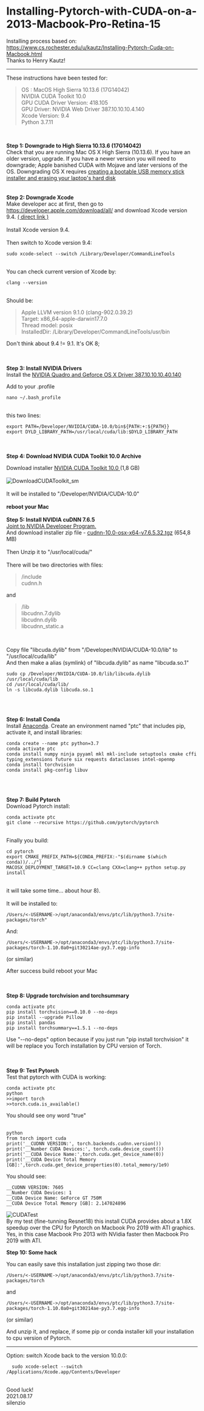 # Installing-Pytorch-with-CUDA-on-a-2013-Macbook-Pro-Retina-15
Installing process based on: https://www.cs.rochester.edu/u/kautz/Installing-Pytorch-Cuda-on-Macbook.html
<br>Thanks to Henry Kautz!<br>
________________________________________
These instructions have been tested for:

<blockquote>
OS : MacOS High Sierra 10.13.6 (17G14042)<br>
NVIDIA CUDA Toolkit 10.0<br>
GPU CUDA Driver Version: 418.105<br>
GPU Driver: NVIDIA Web Driver 387.10.10.10.4.140<br>
Xcode Version: 9.4<br>
Python 3.7.11<br>
</blockquote>
<br>

**Step 1: Downgrade to High Sierra 10.13.6 (17G14042)<br>**
Check that you are running Mac OS X High Sierra (10.13.6). If you have an older version, upgrade. If you have a newer version you will need to downgrade; Apple banished CUDA with Mojave and later versions of the OS. Downgrading OS X requires <a href="https://www.macworld.co.uk/how-to/mac-software/downgrade-macos-mojave-3581872/">creating a bootable USB memory stick installer and erasing your laptop's hard disk</a>
<br><br>
<br>
**Step 2: Downgrade Xcode<br>**
Make developer acc at first, then go to https://developer.apple.com/download/all/ and download Xcode version 9.4. 
<a href="https://download.developer.apple.com/Developer_Tools/Command_Line_Tools_macOS_10.13_for_Xcode_9.4/Command_Line_Tools_macOS_10.13_for_Xcode_9.4.dmg">( direct link )</a>
<br><br>
Install Xcode version 9.4.<br>
<br>
Then switch to Xcode version 9.4:
```
sudo xcode-select --switch /Library/Developer/CommandLineTools
```
<br>
You can check current version of Xcode by:

```
clang --version
```
<br>
Should be:
<blockquote>
Apple LLVM version 9.1.0 (clang-902.0.39.2)<br>
Target: x86_64-apple-darwin17.7.0<br>
Thread model: posix<br>
InstalledDir: /Library/Developer/CommandLineTools/usr/bin
</blockquote>
Don't think about 9.4 != 9.1. It's OK 8;
<br><br><br>

**Step 3: Install NVIDIA Drivers**<br>
Install the <a href="https://images.nvidia.com/mac/pkg/387/WebDriver-387.10.10.10.40.140.pkg">NVIDIA Quadro and Geforce OS X Driver 387.10.10.10.40.140</a>

Add to your .profile
```
nano ~/.bash_profile
```
<br>
this two lines:<br>

```
export PATH=/Developer/NVIDIA/CUDA-10.0/bin${PATH:+:${PATH}}
export DYLD_LIBRARY_PATH=/usr/local/cuda/lib:$DYLD_LIBRARY_PATH
```
<br><br>
**Step 4: Download NVIDIA CUDA Toolkit 10.0 Archive<br>**

Download installer <a href="https://developer.nvidia.com/cuda-10.0-download-archive?target_os=MacOSX&target_arch=x86_64&target_version=1013">NVIDIA CUDA Toolkit 10.0 </a>(1,8 GB)<br>
<br>
![DownloadCUDAToolkit_sm](https://user-images.githubusercontent.com/7931919/129793652-02818cad-e510-4b40-9bf4-536121342d58.png)<br>
<br>
It will be installed to "/Developer/NVIDIA/CUDA-10.0"
<br><br>
**reboot your Mac**<br>
<br>
**Step 5: Install NVIDIA cuDNN 7.6.5<br>**
<a href="https://developer.nvidia.com/login">Joint to NVIDIA Developer Program.</a><br>
And download installer zip file - <a href="https://developer.nvidia.com/compute/machine-learning/cudnn/secure/7.6.5.32/Production/10.0_20191031/cudnn-10.0-osx-x64-v7.6.5.32.tgz">cudnn-10.0-osx-x64-v7.6.5.32.tgz</a> (654,8 MB)<br>
<br>
Then Unzip it to "/usr/local/cuda/"<br>
<br>
There will be two directories with files:<br>

>/include<br>
>cudnn.h<br>

and<br>

>/lib<br>
>libcudnn.7.dylib<br>
>libcudnn.dylib<br>
>libcudnn_static.a<br>
<br>

Copy file "libcuda.dylib" from "/Developer/NVIDIA/CUDA-10.0/lib" to "/usr/local/cuda/lib"<br>
And then make a alias (symlink) of "libcuda.dylib" as name "libcuda.so.1"<br>

```
sudo cp /Developer/NVIDIA/CUDA-10.0/lib/libcuda.dylib /usr/local/cuda/lib
cd /usr/local/cuda/lib/
ln -s libcuda.dylib libcuda.so.1
```
<br><br>

**Step 6: Install Conda<br>**
Install <a href="https://www.anaconda.com/distribution/">Anaconda</a>. Create an environment named "ptc" that includes pip, activate it, and install libraries:

```
conda create --name ptc python=3.7
conda activate ptc
conda install numpy ninja pyyaml mkl mkl-include setuptools cmake cffi typing_extensions future six requests dataclasses intel-openmp
conda install torchvision
conda install pkg-config libuv
```
<br><br>

**Step 7: Build Pytorch<br>**
Download Pytorch install:<br>
```
conda activate ptc
git clone --recursive https://github.com/pytorch/pytorch
```
<br>
Finally you build:<br>

```
cd pytorch
export CMAKE_PREFIX_PATH=${CONDA_PREFIX:-"$(dirname $(which conda))/../"}
MACOSX_DEPLOYMENT_TARGET=10.9 CC=clang CXX=clang++ python setup.py install
```

<br>
it will take some time... about hour 8).
<br><br>
It will be installed to:

```
/Users/<-USERNAME->/opt/anaconda3/envs/ptc/lib/python3.7/site-packages/torch"
```

And:

```
/Users/<-USERNAME->/opt/anaconda3/envs/ptc/lib/python3.7/site-packages/torch-1.10.0a0+git30214ae-py3.7.egg-info
```

(or similar)
<br>

After success build reboot your Mac<br>
<br><br>

**Step 8: Upgrade torchvision and torchsummary<br>**

```
conda activate ptc
pip install torchvision==0.10.0 --no-deps
pip install --upgrade Pillow
pip install pandas
pip install torchsummary==1.5.1 --no-deps
```

Use "--no-deps" option because if you just run "pip install torchvision" it will be replace you Torch installation by CPU version of Torch.

<br><br>
**Step 9: Test Pytorch<br>**
Test that pytorch with CUDA is working:<br>

```
conda activate ptc
python
>>import torch
>>torch.cuda.is_available()
```

You should see onу word "true"<br>
<br>

```
python
from torch import cuda
print('__CUDNN VERSION:', torch.backends.cudnn.version())
print('__Number CUDA Devices:', torch.cuda.device_count())
print('__CUDA Device Name:',torch.cuda.get_device_name(0))
print('__CUDA Device Total Memory [GB]:',torch.cuda.get_device_properties(0).total_memory/1e9)
```

You should see:<br>
```
__CUDNN VERSION: 7605
__Number CUDA Devices: 1
__CUDA Device Name: GeForce GT 750M
__CUDA Device Total Memory [GB]: 2.147024896
```
![CUDATest](https://user-images.githubusercontent.com/7931919/129861051-8cee6d45-e16a-44ac-accd-264617774871.png)
<br>
By my test (fine-tunning Resnet18) this install CUDA provides about a 1.8X speedup over the CPU for Pytorch on Macbook Pro 2019 with ATI graphics.
Yes, in this case Macbook Pro 2013 with NVidia faster then Macbook Pro 2019 with ATI.<br>

**Step 10: Some hack<br>**

You can easily save this installation just zipping two those dir:<br>

```
/Users/<-USERNAME->/opt/anaconda3/envs/ptc/lib/python3.7/site-packages/torch
```
and
<br>
```
/Users/<-USERNAME->/opt/anaconda3/envs/ptc/lib/python3.7/site-packages/torch-1.10.0a0+git30214ae-py3.7.egg-info
```
(or similar)<br>

And unzip it, and replace, if some pip or conda installer kill your installation to cpu version of Pytorch.<br>

____________________________________________
Option: switch Xcode back to the version 10.0.0:<br>
  
```
  sudo xcode-select --switch /Applications/Xcode.app/Contents/Developer
```

<br>
Good luck!<br>
2021.08.17<br>
silenzio<br>
<br>


